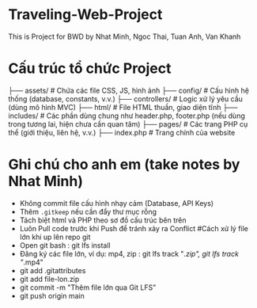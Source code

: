 # Traveling-Web-Project
This is Project for BWD by Nhat Minh, Ngoc Thai, Tuan Anh, Van Khanh

# Cấu trúc tổ chức Project 
├── assets/ # Chứa các file CSS, JS, hình ảnh
├── config/ # Cấu hình hệ thống (database, constants, v.v.)
├── controllers/ # Logic xử lý yêu cầu (dùng mô hình MVC)
├── html/ # File HTML thuần, giao diện tĩnh
├── includes/ # Các phần dùng chung như header.php, footer.php (nếu dùng trong tương lai, hiện chưa cần quan tâm)
├── pages/ # Các trang PHP cụ thể (giới thiệu, liên hệ, v.v.) 
├── index.php # Trang chính của website 

# Ghi chú cho anh em (take notes by Nhat Minh)

- Không commit file cấu hình nhạy cảm (Database, API Keys)
- Thêm `.gitkeep` nếu cần đẩy thư mục rỗng
- Tách biệt html và PHP theo sơ đồ cấu trúc bên trên
- Luôn Pull code trước khi Push để tránh xảy ra Conflict
#Cách xử lý file lớn khi up lên repo git
- Open git bash : git lfs install
- Đăng ký các file lớn, ví dụ: mp4, zip : git lfs track "*.zip", git lfs track "*.mp4"
- git add .gitattributes
- git add file-lon.zip
- git commit -m "Thêm file lớn qua Git LFS"
- git push origin main
